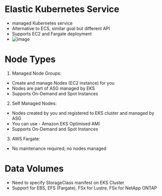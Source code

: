 # Elastic Kubernetes Service
- managed Kubernetes service
- Alternative to ECS, similar goal but different API
- Supports EC2 and Fargate deployment
- ![image](https://github.com/itsarkcodes/Mastering-DevOps/assets/87442305/2a2f8dd2-15ce-4afd-a044-c60d72d10a50)

# Node Types
1. Managed Node Groups:
  - Create and manage Nodes (EC2 instance) for you
  - Nodes are part of ASG managed by EKS
  - Supports On-Demand and Spot Instances

2. Self Managed Nodes:
  - Nodes created by you and registered to EKS cluster and managed by ASG
  - You can use - Amazon EKS Optimised AMI
  - Supports On-Demand and Spot Instances

3. AWS Fargate:
  - No maintenance required; no nodes managed

# Data Volumes
- Need to specify StorageClass manifest on EKS Cluster
- Support for EBS, EFS (Fargate), FSx for Lustre, FSx for NetApp ONTAP
